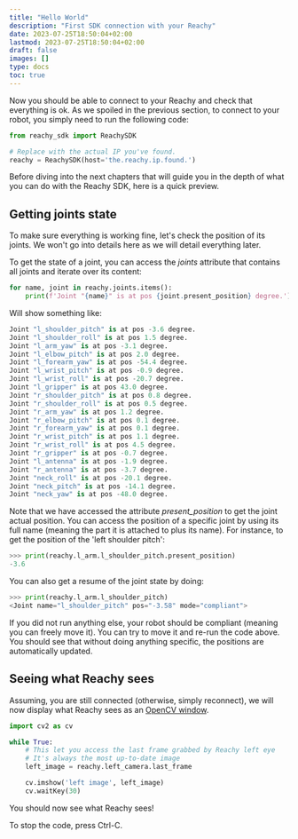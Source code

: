 ```yaml
---
title: "Hello World"
description: "First SDK connection with your Reachy"
date: 2023-07-25T18:50:04+02:00
lastmod: 2023-07-25T18:50:04+02:00
draft: false
images: []
type: docs
toc: true
---
```


Now you should be able to connect to your Reachy and check that everything is ok. As we spoiled in the previous section, to connect to your robot, you simply need to run the following code:

```python
from reachy_sdk import ReachySDK

# Replace with the actual IP you've found.
reachy = ReachySDK(host='the.reachy.ip.found.')
```

Before diving into the next chapters that will guide you in the depth of what you can do with the Reachy SDK, here is a quick preview.

## Getting joints state

To make sure everything is working fine, let's check the position of its joints. We won't go into details here as we will detail everything later.

To get the state of a joint, you can access the *joints* attribute that contains all joints and iterate over its content:

```python
for name, joint in reachy.joints.items(): 
    print(f'Joint "{name}" is at pos {joint.present_position} degree.') 
```

Will show something like:
```python
Joint "l_shoulder_pitch" is at pos -3.6 degree.
Joint "l_shoulder_roll" is at pos 1.5 degree.
Joint "l_arm_yaw" is at pos -3.1 degree.
Joint "l_elbow_pitch" is at pos 2.0 degree.
Joint "l_forearm_yaw" is at pos -54.4 degree.
Joint "l_wrist_pitch" is at pos -0.9 degree.
Joint "l_wrist_roll" is at pos -20.7 degree.
Joint "l_gripper" is at pos 43.0 degree.
Joint "r_shoulder_pitch" is at pos 0.8 degree.
Joint "r_shoulder_roll" is at pos 0.5 degree.
Joint "r_arm_yaw" is at pos 1.2 degree.
Joint "r_elbow_pitch" is at pos 0.1 degree.
Joint "r_forearm_yaw" is at pos 0.1 degree.
Joint "r_wrist_pitch" is at pos 1.1 degree.
Joint "r_wrist_roll" is at pos 4.5 degree.
Joint "r_gripper" is at pos -0.7 degree.
Joint "l_antenna" is at pos -1.9 degree.
Joint "r_antenna" is at pos -3.7 degree.
Joint "neck_roll" is at pos -20.1 degree.
Joint "neck_pitch" is at pos -14.1 degree.
Joint "neck_yaw" is at pos -48.0 degree.
```

Note that we have accessed the attribute *present_position* to get the joint actual position. You can access the position of a specific joint by using its full name (meaning the part it is attached to plus its name). For instance, to get the position of the 'left shoulder pitch':

```python
>>> print(reachy.l_arm.l_shoulder_pitch.present_position)
-3.6
```

You can also get a resume of the joint state by doing:
```python
>>> print(reachy.l_arm.l_shoulder_pitch)
<Joint name="l_shoulder_pitch" pos="-3.58" mode="compliant">
```

If you did not run anything else, your robot should be compliant (meaning you can freely move it). You can try to move it and re-run the code above. You should see that without doing anything specific, the positions are automatically updated.

## Seeing what Reachy sees

Assuming, you are still connected (otherwise, simply reconnect), we will now display what Reachy sees as an [OpenCV window](https://opencv.org). 

```python
import cv2 as cv

while True:
    # This let you access the last frame grabbed by Reachy left eye
    # It's always the most up-to-date image
    left_image = reachy.left_camera.last_frame

    cv.imshow('left image', left_image)
    cv.waitKey(30)
```

You should now see what Reachy sees!

To stop the code, press Ctrl-C.


